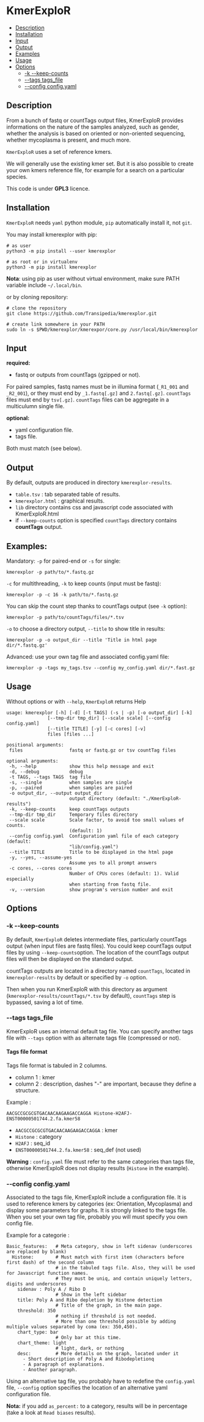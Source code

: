 # KmerExploR


- [Description](#description)
- [Installation](#installation)
- [Input](#input)
- [Output](#output)
- [Examples](#examples)
- [Usage](#usage)
- [Options](#options)
	- [-k --keep-counts](#k---keep-counts)
	- [--tags tags_file](#tags-tags_file)
	- [--config config.yaml](#config-config.yaml)


## Description


From a bunch of fastq or countTags output files, KmerExploR provides informations on the nature of the samples analyzed, such as gender, whether the analysis is based on oriented or non-oriented sequencing, whether mycoplasma is present, and much more.

`KmerExploR` uses a set of reference kmers.

We will generally use the existing kmer set. But it is also possible to create your own kmers reference file, for example for a search on a particular species.

This code is under **GPL3** licence.


## Installation

`KmerExploR` needs `yaml` python module, `pip` automatically install it, not `git`. 

You may install kmerexplor with pip: 

```
# as user
python3 -m pip install --user kmerexplor

# as root or in virtualenv
python3 -m pip install kmerexplor
```
**Nota**: using pip as user without virtual environment, make sure PATH variable include `~/.local/bin`.

or by cloning repository:

```
# clone the repository
git clone https://github.com/Transipedia/kmerexplor.git

# create link somewhere in your PATH
sudo ln -s $PWD/kmerexplor/kmerexpor/core.py /usr/local/bin/kmerexplor
```



## Input


**required:**

- fastq or outputs from countTags (gzipped or not). 

For paired samples, fastq names must be in illumina format (`_R1_001` and `_R2_001`), or they must end by `_1.fastq[.gz]` and `2.fastq[.gz]`. `countTags` files must end by `tsv[.gz]`. `countTags` files can be aggregate in a multiculumn single file.

**optional:**

- yaml configuration file.
- tags file.

Both must match (see below).


## Output

By default, outputs are produced in directory `kmerexplor-results`.

- `table.tsv` : tab separated table of results.
- `kmerexplor.html` : graphical results.
- `lib` directory contains css and javascript code associated with KmerExploR.html
- if `--keep-counts` option is specified `countTags` directory contains __countTags__ output. 


## Examples:

Mandatory: `-p` for paired-end or `-s` for single:

```
kmerexplor -p path/to/*.fastq.gz
```
 
`-c` for multithreading, `-k` to keep counts (input must be fastq):

``` 
kmerexplor -p -c 16 -k path/to/*.fastq.gz
```

You can skip the count step thanks to countTags output (see `-k` option):

```
kmerexplor -p path/to/countTags/files/*.tsv
```

`-o` to choose a directory output, `--title` to show title in results:

```
kmerexplor -p -o output_dir --title 'Title in html page dir/*.fastq.gz'
```

Advanced: use your own tag file and associated config.yaml file:

```
kmerexplor -p -tags my_tags.tsv --config my_config.yaml dir/*.fast.gz
```

## Usage

 
Without options or with `--help`, `KmerExploR` returns Help

 
 ```
usage: kmerexplor [-h] [-d] [-t TAGS] (-s | -p) [-o output_dir] [-k]
                [--tmp-dir tmp_dir] [--scale scale] [--config config.yaml]
                [--title TITLE] [-y] [-c cores] [-v]
                files [files ...]

positional arguments:
  files                 fastq or fastq.gz or tsv countTag files

optional arguments:
  -h, --help            show this help message and exit
  -d, --debug           debug
  -t TAGS, --tags TAGS  tag file
  -s, --single          when samples are single
  -p, --paired          when samples are paired
  -o output_dir, --output output_dir
                        output directory (default: "./KmerExploR-results")
  -k, --keep-counts     keep countTags outputs
  --tmp-dir tmp_dir     Temporary files directory
  --scale scale         Scale factor, to avoid too small values of counts.
                        (default: 1)
  --config config.yaml  Configuration yaml file of each category (default:
                        "lib/config.yaml")
  --title TITLE         Title to be displayed in the html page
  -y, --yes, --assume-yes
                        Assume yes to all prompt answers
  -c cores, --cores cores
                        Number of CPUs cores (default: 1). Valid especially
                        when starting from fastq file.
  -v, --version         show program's version number and exit

 ```
 
## Options

### -k --keep-counts

By default, `KmerExploR` deletes intermediate files, particularly countTags output (when input files are fastq files). You could keep countTags output files by using `--keep-counts`option. The location of the countTags output files will then be displayed on the standard output.

countTags outputs are located in a directory named `countTags`, located in `kmerexplor-results` by default or specified by `-o` option.

Then when you run KmerExploR with this directory as argument (`kmerexplor-results/countTags/*.tsv` by default), `countTags` step is bypassed, saving a lot of time.

### --tags tags_file

KmerExploR uses an internal default tag file. You can specify another tags file with `--tags` option with as alternate tags file (compressed or not).

#### Tags file format

Tags file format is tabuled in 2 columns.

- column 1 : kmer
- column 2 : description, dashes "-" are important, because they define a structure. 

Example : 


```
AACGCCGCGCGTGACAACAAGAAGACCAGGA Histone-H2AFJ-ENST00000501744.2.fa.kmer58
```

- `AACGCCGCGCGTGACAACAAGAAGACCAGGA` : kmer
- `Histone` : category
- `H2AFJ` : seq_id
- `ENST00000501744.2.fa.kmer58` : seq_def (not used)

__Warning__ : `config.yaml` file must refer to the same categories than tags file, otherwise KmerExploR does not display results (`Histone` in the example).

### --config config.yaml

Associated to the tags file, KmerExploR include a configuration file. It is used to reference kmers by categories (ex: Orientation, Mycoplasma) and display some parameters for graphs. It is strongly linked to the tags file. 
When you set your own tag file, probably you will must specify you own config file.
 
 Example for a categorie : 
 

```
Basic_features:   # Meta category, show in left sidenav (underscores are replaced by blank)
  Histone:        # Must match with first item (characters before first dash) of the second column
                  # in the tabuled tags file. Also, they will be used for Javascript function names.
                  # They must be uniq, and contain uniquely letters, digits and underscores
    sidenav : Poly A / Ribo D
                  # Show in the left sidebar
    title: Poly A and Ribo depletion by Histone detection
                  # Title of the graph, in the main page.
    threshold: 350
                  # nothing if threshold is not needed.
                  # More than one threshold possible by adding multiple values separated by coma (ex: 350,450).
    chart_type: bar
                  # Only bar at this time.
    chart_theme: light
                  # light, dark, or nothing
    desc:         # More details on the graph, located under it
      - Short description of Poly A and Ribodepletionq
      - A paragraph of explanations.
      - Another paragraph.
```

Using an alternative tag file, you probably have to redefine the `config.yaml` file, `--config` option specifies the location of an alternative yaml configuration file.


__Nota:__ if you add `as_percent:` to a category, results will be in percentage (take a look at `Read biases` results).


